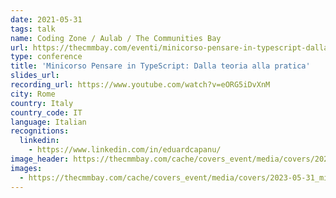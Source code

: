 ```yaml
---
date: 2021-05-31
tags: talk
name: Coding Zone / Aulab / The Communities Bay
url: https://thecmmbay.com/eventi/minicorso-pensare-in-typescript-dalla-teoria-alla-pratica-9l0750wjqn2?mtm_campaign=tcb&mtm_source=youtube#registrati
type: conference
title: 'Minicorso Pensare in TypeScript: Dalla teoria alla pratica'
slides_url:
recording_url: https://www.youtube.com/watch?v=eORG5iDvXnM
city: Rome
country: Italy
country_code: IT
language: Italian
recognitions:
  linkedin:
    - https://www.linkedin.com/in/eduardcapanu/
image_header: https://thecmmbay.com/cache/covers_event/media/covers/2023-05-31_minicorso-pensare-in-typescript-dalla-teoria-alla-pratica_9l0750wjqn2_a4008f96.jpg.webp
images:
  - https://thecmmbay.com/cache/covers_event/media/covers/2023-05-31_minicorso-pensare-in-typescript-dalla-teoria-alla-pratica_9l0750wjqn2_a4008f96.jpg.webp
---
```

